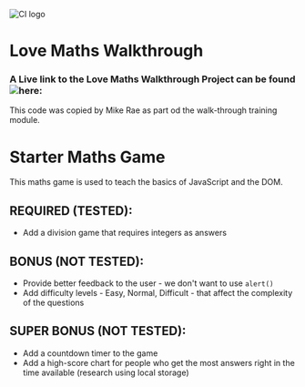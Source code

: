 ![CI logo](https://codeinstitute.s3.amazonaws.com/fullstack/ci_logo_small.png)

# Love Maths Walkthrough
### A Live link to the Love Maths Walkthrough Project can be found ![here:](https://mikerae.github.io/love-maths/)
This code was copied by Mike Rae as part od the walk-through training module.

# Starter Maths Game

This maths game is used to teach the basics of JavaScript and the DOM.

## REQUIRED (TESTED):

* Add a division game that requires integers as answers

## BONUS (NOT TESTED):

* Provide better feedback to the user - we don't want to use `alert()`
* Add difficulty levels - Easy, Normal, Difficult - that affect the complexity of the questions

## SUPER BONUS (NOT TESTED):
* Add a countdown timer to the game
* Add a high-score chart for people who get the most answers right in the time available (research using local storage)

